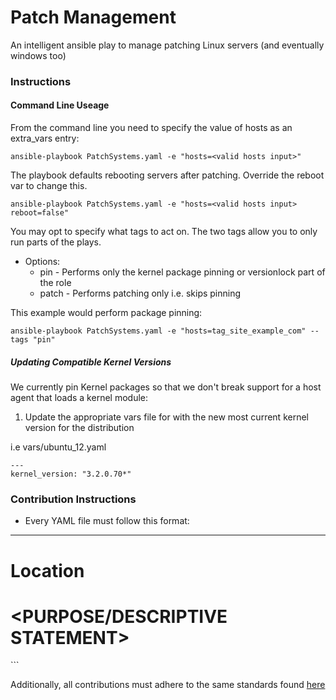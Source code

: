 Patch Management
=========

An intelligent ansible play to manage patching Linux servers (and eventually windows too)

### Instructions

#### Command Line Useage
From the command line you need to specify the value of hosts as an extra_vars entry:

```
ansible-playbook PatchSystems.yaml -e "hosts=<valid hosts input>"
```

The playbook defaults rebooting servers after patching. Override the reboot var to change this.

```
ansible-playbook PatchSystems.yaml -e "hosts=<valid hosts input> reboot=false"
```

You may opt to specify what tags to act on. The two tags allow you to only run parts of the plays.

* Options:
  * pin      - Performs only the kernel package pinning or versionlock part of the role
  * patch    - Performs patching only i.e. skips pinning

This example would perform package pinning:

```
ansible-playbook PatchSystems.yaml -e "hosts=tag_site_example_com" --tags "pin"
```

##### Updating Compatible Kernel Versions
We currently pin Kernel packages so that we don't break support for a host agent that loads a kernel module:

 1) Update the appropriate vars file for with the new most current kernel version for the distribution

i.e  vars/ubuntu_12.yaml

```
---
kernel_version: "3.2.0.70*"
```

### Contribution Instructions
 * Every YAML file must follow this format:

---
   
# Location <PATH TO FILE>
# <PURPOSE/DESCRIPTIVE STATEMENT>

<content>
```

Additionally, all contributions must adhere to the same standards found [here](https://github.com/nousdefions/NWP-AnsibleRules)